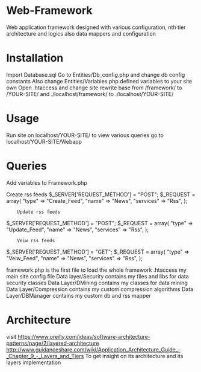 # Web-Framework
Web application framework designed with various configuration, nth tier architecture and logics also data mappers and configuration

# Installation
Import Database.sql
Go to Entities/Db_config.php and change db config constants
Also change Entities/Variables.php defined variables to your site own
Open .htaccess and change site rewrite base from /framework/ to /YOUR-SITE/ and ./localhost/framework/ to ./localhost/YOUR-SITE/


# Usage
Run site on localhost/YOUR-SITE/ 
to view various queries go to localhost/YOUR-SITE/Webapp

# Queries
Add variables to Framework.php

Create rss feeds 
$_SERVER['REQUEST_METHOD'] = "POST";
$_REQUEST = array(
        "type" => "Create_Feed",
        "name" => "News",
        "services" => "Rss",
);

        Update rss feeds 
$_SERVER['REQUEST_METHOD'] = "POST";
$_REQUEST = array(
        "type" => "Update_Feed",
        "name" => "News",
        "services" => "Rss",
);

        Veiw rss feeds
$_SERVER['REQUEST_METHOD'] = "GET";
$_REQUEST = array(
        "type" => "Veiw_Feed",
        "name" => "News",
        "services" => "Rss",
);



 framework.php is the first file to load the whole framework
 .htaccess my main site config file
 Data layer/Security contains my files and libs for data security classes
 Data Layer/DMining contains my classes for data mining
 Data Layer/Compression contains my custom compression algorithms
 Data Layer/DBManager contains my custom db and rss mapper

# Architecture
visit 
 https://www.oreilly.com/ideas/software-architecture-patterns/page/2/layered-architecture
 http://www.guidanceshare.com/wiki/Application_Architecture_Guide_-_Chapter_9_-_Layers_and_Tiers
 To get insight on its architecture and its layers implementation

